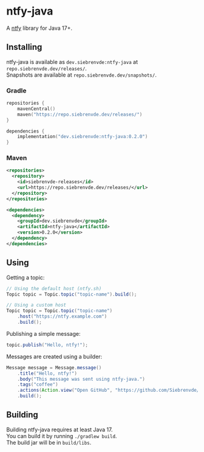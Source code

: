 # ntfy-java

A [ntfy](https://ntfy.sh) library for Java 17+.

## Installing
ntfy-java is available as `dev.siebrenvde:ntfy-java` at `repo.siebrenvde.dev/releases/`.  
Snapshots are available at `repo.siebrenvde.dev/snapshots/`.

### Gradle
```kotlin
repositories {
    mavenCentral()
    maven("https://repo.siebrenvde.dev/releases/")
}

dependencies {
    implementation("dev.siebrenvde:ntfy-java:0.2.0")
}
```

### Maven
```xml
<repositories>
  <repository>
    <id>siebrenvde-releases</id>
    <url>https://repo.siebrenvde.dev/releases/</url>
  </repository>
</repositories>

<dependencies>
  <dependency>
    <groupId>dev.siebrenvde</groupId>
    <artifactId>ntfy-java</artifactId>
    <version>0.2.0</version>
  </dependency>
</dependencies>
```

## Using
Getting a topic:
```java
// Using the default host (ntfy.sh)
Topic topic = Topic.topic("topic-name").build();

// Using a custom host
Topic topic = Topic.topic("topic-name")
    .host("https://ntfy.example.com")
    .build();
```

Publishing a simple message:
```java
topic.publish("Hello, ntfy!");
```

Messages are created using a builder:
```java
Message message = Message.message()
    .title("Hello, ntfy!")
    .body("This message was sent using ntfy-java.")
    .tags("coffee")
    .actions(Action.view("Open GitHub", "https://github.com/Siebrenvde/ntfy-java"))
    .build();
```

## Building
Building ntfy-java requires at least Java 17.  
You can build it by running `./gradlew build`.  
The build jar will be in `build/libs`.
